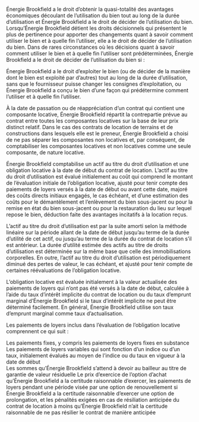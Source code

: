 Énergie Brookfield a le droit d’obtenir la quasi-totalité des avantages économiques découlant de l’utilisation du bien tout au long de la durée d’utilisation et Énergie Brookfield a le droit de décider de l’utilisation du bien. Lorsqu’Énergie Brookfield détient les droits décisionnels qui présentent le plus de pertinence pour apporter des changements quant à savoir comment utiliser le bien et à quelle fin l’utiliser, elle a le droit de décider de l’utilisation du bien. Dans de rares circonstances où les décisions quant à savoir comment utiliser le bien et à quelle fin l’utiliser sont prédéterminées, Énergie Brookfield a le droit de décider de l’utilisation du bien si :

Énergie Brookfield a le droit d’exploiter le bien (ou de décider de la manière dont le bien est exploité par d’autres) tout au long de la durée d’utilisation, sans que le fournisseur puisse changer les consignes d’exploitation, ou   
Énergie Brookfield a conçu le bien d’une façon qui prédétermine comment l’utiliser et à quelle fin l’utiliser.

À la date de passation ou de réappréciation d’un contrat qui contient une composante locative, Énergie Brookfield répartit la contrepartie prévue au contrat entre toutes les composantes locatives sur la base de leur prix distinct relatif. Dans le cas des contrats de location de terrains et de constructions dans lesquels elle est le preneur, Énergie Brookfield a choisi de ne pas séparer les composantes non locatives et, par conséquent, de comptabiliser les composantes locatives et non locatives comme une seule composante, de nature locative.

Énergie Brookfield comptabilise un actif au titre du droit d’utilisation et une obligation locative à la date de début du contrat de location. L’actif au titre du droit d’utilisation est évalué initialement au coût qui comprend le montant de l’évaluation initiale de l’obligation locative, ajusté pour tenir compte des paiements de loyers versés à la date de début ou avant cette date, majoré des coûts directs initiaux engagés, le cas échéant, et d’une estimation des coûts pour le démantèlement et l’enlèvement du bien sous-jacent ou pour la remise en état du bien sous-jacent ou pour la restauration du lieu sur lequel repose le bien, déduction faite des avantages incitatifs à la location reçus.

L’actif au titre du droit d’utilisation est par la suite amorti selon la méthode linéaire sur la période allant de la date de début jusqu’au terme de la durée d’utilité de cet actif, ou jusqu’au terme de la durée du contrat de location s’il est antérieur. La durée d’utilité estimée des actifs au titre de droits d’utilisation est déterminée sur la même base que celle des immobilisations corporelles. En outre, l’actif au titre du droit d’utilisation est périodiquement diminué des pertes de valeur, le cas échéant, et ajusté pour tenir compte de certaines réévaluations de l’obligation locative.

L’obligation locative est évaluée initialement à la valeur actualisée des paiements de loyers qui n’ont pas été versés à la date de début, calculée à l’aide du taux d’intérêt implicite du contrat de location ou du taux d’emprunt marginal d’Énergie Brookfield si le taux d’intérêt implicite ne peut être déterminé facilement. En général, Énergie Brookfield utilise son taux d’emprunt marginal comme taux d’actualisation.

Les paiements de loyers inclus dans l’évaluation de l’obligation locative comprennent ce qui suit :

Les paiements fixes, y compris les paiements de loyers fixes en substance   
Les paiements de loyers variables qui sont fonction d’un indice ou d’un taux, initialement évalués au moyen de l’indice ou du taux en vigueur à la date de début   
Les sommes qu’Énergie Brookfield s’attend à devoir au bailleur au titre de garantie de valeur résiduelle Le prix d’exercice de l’option d’achat qu’Énergie Brookfield a la certitude raisonnable d’exercer, les paiements de loyers pendant une période visée par une option de renouvellement si Énergie Brookfield a la certitude raisonnable d’exercer une option de prolongation, et les pénalités exigées en cas de résiliation anticipée du contrat de location à moins qu’Énergie Brookfield n’ait la certitude raisonnable de ne pas résilier le contrat de manière anticipée